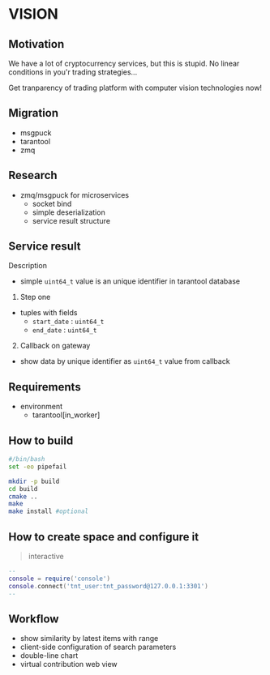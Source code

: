 # VISION

## Motivation

We have a lot of cryptocurrency services, but this is stupid. No linear conditions in you'r trading strategies...

Get tranparency of trading platform with computer vision technologies now!

## Migration

-   msgpuck
-   tarantool
-   zmq

## Research

-   zmq/msgpuck for microservices
    -   socket bind
    -   simple deserialization
    -   service result structure

## Service result

Description

-   simple `uint64_t` value is an unique identifier in tarantool database

1. Step one

-   tuples with fields
    -   `start_date` : `uint64_t`
    -   `end_date` : `uint64_t`

2. Callback on gateway

-   show data by unique identifier as `uint64_t` value from callback

## Requirements

-   environment
    - tarantool[in_worker]

## How to build

```bash
#/bin/bash
set -eo pipefail

mkdir -p build
cd build
cmake ..
make
make install #optional
```

## How to create space and configure it

> interactive

```lua
--
console = require('console')
console.connect('tnt_user:tnt_password@127.0.0.1:3301')
--
```

## Workflow

- show similarity by latest items with range
- client-side configuration of search parameters
- double-line chart
- virtual contribution web view
